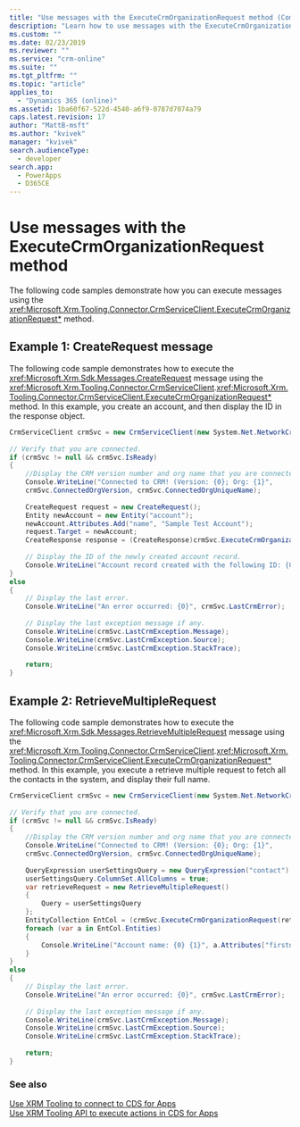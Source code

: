 ```yaml
---
title: "Use messages with the ExecuteCrmOrganizationRequest method (Common Data Service for Apps)| Microsoft Docs"
description: "Learn how to use messages with the ExecuteCrmOrganizationRequest method. The samples demonstrate how to execute CreateRequest and RetrieveMultipleRequest message using the CrmServiceClient.String) method."
ms.custom: ""
ms.date: 02/23/2019
ms.reviewer: ""
ms.service: "crm-online"
ms.suite: ""
ms.tgt_pltfrm: ""
ms.topic: "article"
applies_to: 
  - "Dynamics 365 (online)"
ms.assetid: 1ba60f67-522d-4540-a6f9-0787d7074a79
caps.latest.revision: 17
author: "MattB-msft"
ms.author: "kvivek"
manager: "kvivek"
search.audienceType: 
  - developer
search.app: 
  - PowerApps
  - D365CE
---
```

# Use messages with the ExecuteCrmOrganizationRequest method

<!-- TODO:
In addition to using the <xref:Microsoft.Xrm.Sdk.IOrganizationService>.<xref:Microsoft.Xrm.Sdk.IOrganizationService.Execute*> method, you can now use the <xref:Microsoft.Xrm.Tooling.Connector.CrmServiceClient>.<xref:Microsoft.Xrm.Tooling.Connector.CrmServiceClient.ExecuteCrmOrganizationRequest*> method to execute the xRM and CDS for Appsmessages. Similar to the <xref:Microsoft.Xrm.Sdk.IOrganizationService.Execute*> method, the <xref:Microsoft.Xrm.Tooling.Connector.CrmServiceClient.ExecuteCrmOrganizationRequest*> method takes a message request class as a parameter and returns a message response class. For a list of messages that you can execute using the <xref:Microsoft.Xrm.Tooling.Connector.CrmServiceClient>.<xref:Microsoft.Xrm.Tooling.Connector.CrmServiceClient.ExecuteCrmOrganizationRequest*> method, see [xRM Messages in the Organization Service](../org-service/xrm-messages-organization-service.md) and [CDS for Apps Messages in the Organization Service](../org-service/organization-service-messages.md).   -->
  
 The following code samples demonstrate how you can execute messages using the <xref:Microsoft.Xrm.Tooling.Connector.CrmServiceClient.ExecuteCrmOrganizationRequest*> method.  
  
## Example 1: CreateRequest message  

 The following code sample demonstrates how to execute the <xref:Microsoft.Xrm.Sdk.Messages.CreateRequest> message using the <xref:Microsoft.Xrm.Tooling.Connector.CrmServiceClient>.<xref:Microsoft.Xrm.Tooling.Connector.CrmServiceClient.ExecuteCrmOrganizationRequest*> method. In this example, you create an account, and then display the ID in the response object.  
  
```csharp 
CrmServiceClient crmSvc = new CrmServiceClient(new System.Net.NetworkCredential("<UserName>", "<Password>", "<Domain>"),"<Server>", "<Port>", "<OrgName>");  
  
// Verify that you are connected.  
if (crmSvc != null && crmSvc.IsReady)  
{  
    //Display the CRM version number and org name that you are connected to.  
    Console.WriteLine("Connected to CRM! (Version: {0}; Org: {1}",   
    crmSvc.ConnectedOrgVersion, crmSvc.ConnectedOrgUniqueName);  
  
    CreateRequest request = new CreateRequest();  
    Entity newAccount = new Entity("account");  
    newAccount.Attributes.Add("name", "Sample Test Account");  
    request.Target = newAccount;  
    CreateResponse response = (CreateResponse)crmSvc.ExecuteCrmOrganizationRequest(request);  
  
    // Display the ID of the newly created account record.  
    Console.WriteLine("Account record created with the following ID: {0}", response.id.ToString());  
}  
else  
{  
    // Display the last error.  
    Console.WriteLine("An error occurred: {0}", crmSvc.LastCrmError);  
  
    // Display the last exception message if any.  
    Console.WriteLine(crmSvc.LastCrmException.Message);  
    Console.WriteLine(crmSvc.LastCrmException.Source);  
    Console.WriteLine(crmSvc.LastCrmException.StackTrace);  
  
    return;  
}  
```  
  
## Example 2: RetrieveMultipleRequest  

 The following code sample demonstrates how to execute the <xref:Microsoft.Xrm.Sdk.Messages.RetrieveMultipleRequest> message using the <xref:Microsoft.Xrm.Tooling.Connector.CrmServiceClient>.<xref:Microsoft.Xrm.Tooling.Connector.CrmServiceClient.ExecuteCrmOrganizationRequest*> method. In this example, you execute a retrieve multiple request to fetch all the contacts in the system, and display their full name.  
  
```csharp  
CrmServiceClient crmSvc = new CrmServiceClient(new System.Net.NetworkCredential("<UserName>", "<Password>", "<Domain>"),"<Server>", "<Port>", "<OrgName>");  
  
// Verify that you are connected.  
if (crmSvc != null && crmSvc.IsReady)  
{  
    //Display the CRM version number and org name that you are connected to.  
    Console.WriteLine("Connected to CRM! (Version: {0}; Org: {1}",   
    crmSvc.ConnectedOrgVersion, crmSvc.ConnectedOrgUniqueName);  
  
    QueryExpression userSettingsQuery = new QueryExpression("contact");  
    userSettingsQuery.ColumnSet.AllColumns = true;  
    var retrieveRequest = new RetrieveMultipleRequest()  
    {  
        Query = userSettingsQuery  
    };  
    EntityCollection EntCol = (crmSvc.ExecuteCrmOrganizationRequest(retrieveRequest) as RetrieveMultipleResponse).EntityCollection;  
    foreach (var a in EntCol.Entities)  
    {  
        Console.WriteLine("Account name: {0} {1}", a.Attributes["firstname"], a.Attributes["lastname"]);  
    }  
}  
else  
{  
    // Display the last error.  
    Console.WriteLine("An error occurred: {0}", crmSvc.LastCrmError);  
  
    // Display the last exception message if any.  
    Console.WriteLine(crmSvc.LastCrmException.Message);  
    Console.WriteLine(crmSvc.LastCrmException.Source);  
    Console.WriteLine(crmSvc.LastCrmException.StackTrace);  
  
    return;  
}  
```  
  
### See also  

<!-- TODO:
[Use Messages (Request and Response Classes) with the Execute Method](../org-service/use-messages-request-response-classes-execute-method.md)<br /> -->
[Use XRM Tooling to connect to CDS for Apps](use-crmserviceclient-constructors-connect.md)<br />
[Use XRM Tooling API to execute actions in CDS for Apps](use-xrm-tooling-execute-actions.md)
